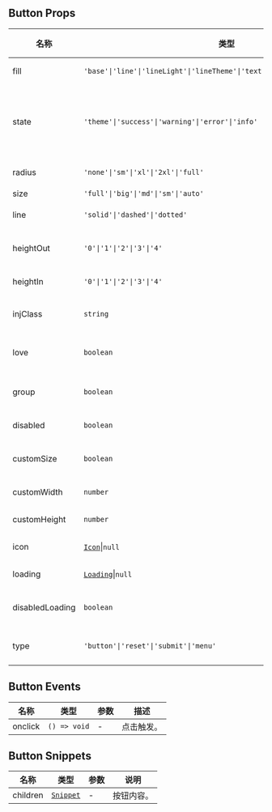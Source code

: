 ## Button Props

| 名称            | 类型                                                                          | 默认值    | 必传 | 说明                           |
| --------------- | ----------------------------------------------------------------------------- | --------- | ---- | ------------------------------ |
| fill            | `'base'\|'line'\|'lineLight'\|'lineTheme'\|'text'\|'textTheme'\|'colorLight'` | `'base'`  | N    | 填充模式。                     |
| state           | `'theme'\|'success'\|'warning'\|'error'\|'info'`                              | `'theme'` | N    | 状态色，theme 表示跟随主题色。 |
| radius          | `'none'\|'sm'\|'xl'\|'2xl'\|'full'`                                           | `'sm'`    | N    | 圆角风格。                     |
| size            | `'full'\|'big'\|'md'\|'sm'\|'auto'`                                           | `'big'`   | N    | 尺寸。                         |
| line            | `'solid'\|'dashed'\|'dotted'`                                                 | `'solid'` | N    | 边框风格。                     |
| heightOut       | `'0'\|'1'\|'2'\|'3'\|'4'`                                                     | `'2'`     | N    | 按钮外部高度。                 |
| heightIn        | `'0'\|'1'\|'2'\|'3'\|'4'`                                                     | `'3'`     | N    | 按钮高度。                     |
| injClass        | `string`                                                                      | `''`      | N    | 注入 CSS 名称。                |
| love            | `boolean`                                                                     | `false`   | N    | 是否开启关爱版。               |
| group           | `boolean`                                                                     | `false`   | N    | 是否使用按钮组。               |
| disabled        | `boolean`                                                                     | `false`   | N    | 是否禁用。                     |
| customSize      | `boolean`                                                                     | `false`   | N    | 是否自定义大小。               |
| customWidth     | `number`                                                                      | `0`       | N    | 自定义宽度。                   |
| customHeight    | `number`                                                                      | `0`       | N    | 自定义高度。                   |
| icon            | [`Icon`](https://stdf.design/components?nav=icon&tab=1)\|`null`             | `null`    | N    | 图标参数。                     |
| loading         | [`Loading`](https://stdf.design/components?nav=loading&tab=1)\|`null`       | `null`    | N    | 加载参数。                     |
| disabledLoading | `boolean`                                                                     | `false`   | N    | 加载时是否禁用。               |
| type            | `'button'\|'reset'\|'submit'\|'menu'`                                                | `button`  | N        | button 的类型。               |

## Button Events

| 名称    | 类型         | 参数 | 描述       |
| ------- | ------------ | ---- | ---------- |
| onclick | `() => void` | -    | 点击触发。 |

## Button Snippets

| 名称     | 类型                                                                | 参数 | 说明       |
| -------- | ------------------------------------------------------------------- | ---- | ---------- |
| children | [`Snippet`](https://svelte.dev/docs/svelte/snippet#Typing-snippets) | -    | 按钮内容。 |
